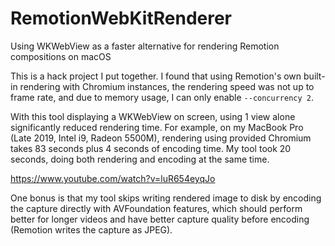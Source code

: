 # RemotionWebKitRenderer
Using WKWebView as a faster alternative for rendering Remotion compositions on macOS

This is a hack project I put together. I found that using Remotion's own built-in rendering with Chromium instances, the rendering speed was not up to frame rate, and due to memory usage, I can only enable `--concurrency 2`.

With this tool displaying a WKWebView on screen, using 1 view alone significantly reduced rendering time. For example, on my MacBook Pro (Late 2019, Intel i9, Radeon 5500M), rendering using provided Chromium takes 83 seconds plus 4 seconds of encoding time. My tool took 20 seconds, doing both rendering and encoding at the same time. 

https://www.youtube.com/watch?v=luR654eyqJo

One bonus is that my tool skips writing rendered image to disk by encoding the capture directly with AVFoundation features, which should perform better for longer videos and have better capture quality before encoding (Remotion writes the capture as JPEG). 
